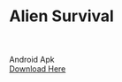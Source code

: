 # Alien Survival
<br><br>
Android Apk
<br>
<a href="http://outurer.com/AlienSurvival.apk" download>Download Here</a>
